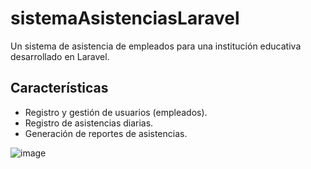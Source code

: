 # sistemaAsistenciasLaravel
Un sistema de asistencia de empleados para una institución educativa desarrollado en Laravel.
## Características

- Registro y gestión de usuarios (empleados).
- Registro de asistencias diarias.
- Generación de reportes de asistencias.

![image](https://github.com/Krlozces/sistemaAsistenciasLaravel/assets/103806591/08ca84b5-cec3-44bc-8aeb-baa2ec4531a1)

